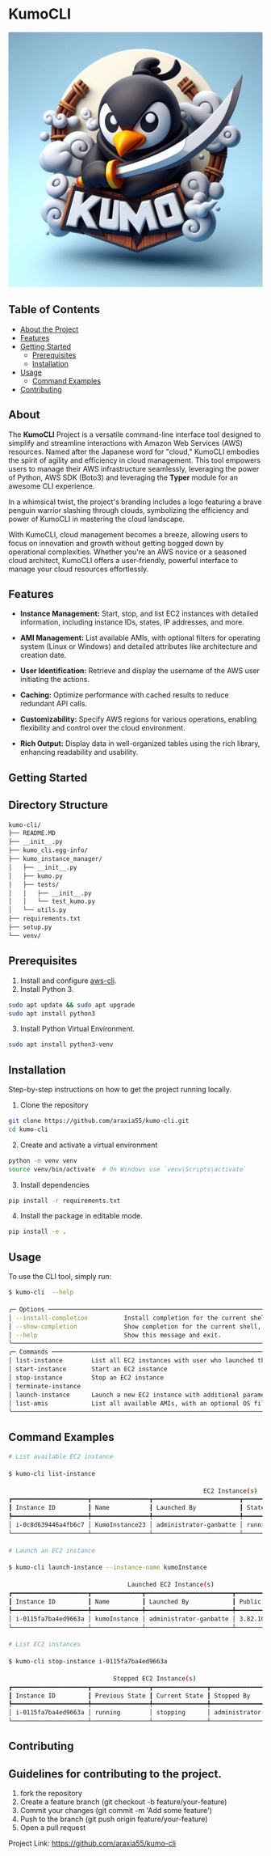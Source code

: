# KumoCLI

![Project Logo](./kumo_instance_manager/assets/kumo-penguin.png)

## Table of Contents
- [About the Project](#about-the-project)
- [Features](#features)
- [Getting Started](#getting-started)
  - [Prerequisites](#prerequisites)
  - [Installation](#installation)
- [Usage](#usage)
  - [Command Examples](#command-examples)
- [Contributing](#contributing)

## About
The **KumoCLI** Project is a versatile command-line interface tool designed to simplify and streamline interactions with Amazon Web Services (AWS) resources. Named after the Japanese word for "cloud," KumoCLI embodies the spirit of agility and efficiency in cloud management. This tool empowers users to manage their AWS infrastructure seamlessly, leveraging the power of Python, AWS SDK (Boto3) and leveraging the **Typer** module for an awesome CLI experience.

In a whimsical twist, the project's branding includes a logo featuring a brave penguin warrior slashing through clouds, symbolizing the efficiency and power of KumoCLI in mastering the cloud landscape.

With KumoCLI, cloud management becomes a breeze, allowing users to focus on innovation and growth without getting bogged down by operational complexities. Whether you're an AWS novice or a seasoned cloud architect, KumoCLI offers a user-friendly, powerful interface to manage your cloud resources effortlessly.

## Features
- **Instance Management:** Start, stop, and list EC2 instances with detailed information, including instance IDs, states, IP addresses, and more.

- **AMI Management:** List available AMIs, with optional filters for operating system (Linux or Windows) and detailed attributes like architecture and creation date.

- **User Identification:** Retrieve and display the username of the AWS user initiating the actions.

- **Caching:** Optimize performance with cached results to reduce redundant API calls.

- **Customizability:** Specify AWS regions for various operations, enabling flexibility and control over the cloud environment.

- **Rich Output:** Display data in well-organized tables using the rich library, enhancing readability and usability.

## Getting Started

## Directory Structure
```bash
kumo-cli/
├── README.MD
├── __init__.py
├── kumo_cli.egg-info/
├── kumo_instance_manager/
│   ├── __init__.py
│   ├── kumo.py
│   ├── tests/
│   │   ├── __init__.py
│   │   └── test_kumo.py
│   └── utils.py
├── requirements.txt
├── setup.py
└── venv/
```

## Prerequisites
1. Install and configure [aws-cli](https://docs.aws.amazon.com/cli/latest/userguide/getting-started-install.html).
2. Install Python 3.

```bash
sudo apt update && sudo apt upgrade
sudo apt install python3
```
  
3. Install Python Virtual Environment.

```bash
sudo apt install python3-venv
```

## Installation
Step-by-step instructions on how to get the project running locally.

1. Clone the repository

```bash
git clone https://github.com/araxia55/kumo-cli.git
cd kumo-cli
```

2. Create and activate a virtual environment

```bash
python -m venv venv
source venv/bin/activate  # On Windows use `venv\Scripts\activate`
```

3. Install dependencies

```bash
pip install -r requirements.txt
```

4. Install the package in editable mode.
```bash
pip install -e .
```

## Usage
To use the CLI tool, simply run:
```bash
$ kumo-cli  --help

╭─ Options ─────────────────────────────────────────────────────────────────────────────────────────────────────────────────────────────────────────────────────────────────────────────────────────────────────────────────────────────────────────────────────────────────────────────────────────────────────────────────────╮
│ --install-completion          Install completion for the current shell.                                                                                                                                                                                                                                                       │
│ --show-completion             Show completion for the current shell, to copy it or customize the installation.                                                                                                                                                                                                                │
│ --help                        Show this message and exit.                                                                                                                                                                                                                                                                     │
╰───────────────────────────────────────────────────────────────────────────────────────────────────────────────────────────────────────────────────────────────────────────────────────────────────────────────────────────────────────────────────────────────────────────────────────────────────────────────────────────────╯
╭─ Commands ────────────────────────────────────────────────────────────────────────────────────────────────────────────────────────────────────────────────────────────────────────────────────────────────────────────────────────────────────────────────────────────────────────────────────────────────────────────────────╮
│ list-instance        List all EC2 instances with user who launched them and other details                                                                                                                                                                                                                                     │
│ start-instance       Start an EC2 instance                                                                                                                                                                                                                                                                                    │
│ stop-instance        Stop an EC2 instance                                                                                                                                                                                                                                                                                     │
│ terminate-instance                                                                                                                                                                                                                                                                                                            │
│ launch-instance      Launch a new EC2 instance with additional parameters and default values                                                                                                                                                                                                                                  │
│ list-amis            List all available AMIs, with an optional OS filter                                                                                                                                                                                                                                                      │
╰───────────────────────────────────────────────────────────────────────────────────────────────────────────────────────────────────────────────────────────────────────────────────────────────────────────────────────────────────────────────────────────────────────────────────────────────────────────────────────────────╯

```

## Command Examples

```bash
# List available EC2 instance

$ kumo-cli list-instance

                                                      EC2 Instance(s)                                                           
┏━━━━━━━━━━━━━━━━━━━━━┳━━━━━━━━━━━━━━━━┳━━━━━━━━━━━━━━━━━━━━━━━━┳━━━━━━━━━┳━━━━━━━━━━━━━━┳━━━━━━━━━━━━━┳━━━━━━━━━━━━━━━┳━━━━━━━━━━━┓
┃ Instance ID         ┃ Name           ┃ Launched By            ┃ State   ┃ Running Time ┃ Public IP   ┃ Private IP    ┃ Region    ┃
┡━━━━━━━━━━━━━━━━━━━━━╇━━━━━━━━━━━━━━━━╇━━━━━━━━━━━━━━━━━━━━━━━━╇━━━━━━━━━╇━━━━━━━━━━━━━━╇━━━━━━━━━━━━━╇━━━━━━━━━━━━━━━╇━━━━━━━━━━━┩
│ i-0c8d639446a4fb6c7 │ KumoInstance23 │ administrator-ganbatte │ running │ 0d 3h 4m     │ 34.230.45.6 │ 172.31.95.250 │ us-east-1 │
└─────────────────────┴────────────────┴────────────────────────┴─────────┴──────────────┴─────────────┴───────────────┴───────────┘

# Launch an EC2 instance

$ kumo-cli launch-instance --instance-name kumoInstance

                                 Launched EC2 Instance(s)                                 
┏━━━━━━━━━━━━━━━━━━━━━┳━━━━━━━━━━━━━━┳━━━━━━━━━━━━━━━━━━━━━━━━┳━━━━━━━━━━━━━━┳━━━━━━━━━━━┓
┃ Instance ID         ┃ Name         ┃ Launched By            ┃ Public IP    ┃ Region    ┃
┡━━━━━━━━━━━━━━━━━━━━━╇━━━━━━━━━━━━━━╇━━━━━━━━━━━━━━━━━━━━━━━━╇━━━━━━━━━━━━━━╇━━━━━━━━━━━┩
│ i-0115fa7ba4ed9663a │ kumoInstance │ administrator-ganbatte │ 3.82.109.207 │ us-east-1 │
└─────────────────────┴──────────────┴────────────────────────┴──────────────┴───────────┘

# List EC2 instances

$ kumo-cli stop-instance i-0115fa7ba4ed9663a

                             Stopped EC2 Instance(s)                             
┏━━━━━━━━━━━━━━━━━━━━━┳━━━━━━━━━━━━━━━━┳━━━━━━━━━━━━━━━┳━━━━━━━━━━━━━━━━━━━━━━━━┓
┃ Instance ID         ┃ Previous State ┃ Current State ┃ Stopped By             ┃
┡━━━━━━━━━━━━━━━━━━━━━╇━━━━━━━━━━━━━━━━╇━━━━━━━━━━━━━━━╇━━━━━━━━━━━━━━━━━━━━━━━━┩
│ i-0115fa7ba4ed9663a │ running        │ stopping      │ administrator-ganbatte │
└─────────────────────┴────────────────┴───────────────┴────────────────────────┘

```
## Contributing
## Guidelines for contributing to the project.

1. fork the repository
2. Create a feature branch (git checkout -b feature/your-feature)
3. Commit your changes (git commit -m 'Add some feature')
4. Push to the branch (git push origin feature/your-feature)
5. Open a pull request

Project Link: https://github.com/araxia55/kumo-cli